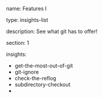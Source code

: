 name: Features I

type: insights-list

description: See what git has to offer!

section: 1

insights:
  - get-the-most-out-of-git
  - git-ignore
  - check-the-reflog
  - subdirectory-checkout
  - 
